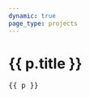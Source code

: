 ```yaml
---
dynamic: true
page_type: projects
---
```


<script setup>
import { useData } from 'vitepress'
import { computed } from 'vue'
const { params: p, frontmatter: f } = useData()

</script>

# {{ p.title }}

<!-- @content -->

<pre class="text-xs">{{ p }}</pre>
